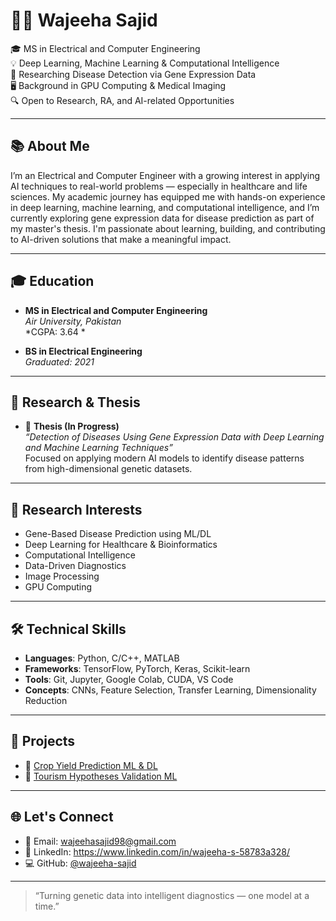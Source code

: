 # 👩‍💻 Wajeeha Sajid

🎓 MS in Electrical and Computer Engineering  
💡 Deep Learning, Machine Learning & Computational Intelligence  
🧬 Researching Disease Detection via Gene Expression Data  
🖥️ Background in GPU Computing & Medical Imaging  
🔍 Open to Research, RA, and AI-related Opportunities  

---

## 📚 About Me

I’m an Electrical and Computer Engineer with a growing interest in applying AI techniques to real-world problems — especially in healthcare and life sciences. My academic journey has equipped me with hands-on experience in deep learning, machine learning, and computational intelligence, and I’m currently exploring gene expression data for disease prediction as part of my master's thesis. I'm passionate about learning, building, and contributing to AI-driven solutions that make a meaningful impact.

---

## 🎓 Education

- **MS in Electrical and Computer Engineering**  
  *Air University, Pakistan*  
  *CGPA: 3.64 *

- **BS in Electrical Engineering**  
  *Graduated: 2021*

---

## 🧪 Research & Thesis

- 🧬 **Thesis (In Progress)**  
  *“Detection of Diseases Using Gene Expression Data with Deep Learning and Machine Learning Techniques”*  
  Focused on applying modern AI models to identify disease patterns from high-dimensional genetic datasets.

---

## 🧠 Research Interests

- Gene-Based Disease Prediction using ML/DL  
- Deep Learning for Healthcare & Bioinformatics  
- Computational Intelligence  
- Data-Driven Diagnostics  
- Image Processing  
- GPU Computing 

---

## 🛠️ Technical Skills

- **Languages**: Python, C/C++, MATLAB  
- **Frameworks**: TensorFlow, PyTorch, Keras, Scikit-learn  
- **Tools**: Git, Jupyter, Google Colab, CUDA, VS Code  
- **Concepts**: CNNs, Feature Selection, Transfer Learning, Dimensionality Reduction

---

## 📁 Projects

- 🌾 [Crop Yield Prediction ML & DL](https://github.com/wajeeha-sajid/crop-yield-prediction-ml-dl)
- 🧠 [Tourism Hypotheses Validation ML](https://github.com/wajeeha-sajid/tourism-hypotheses-validation-ml)

---

## 🌐 Let's Connect

- 📧 Email: [wajeehasajid98@gmail.com](mailto:wajeehasajid98@gmail.com)  
- 💼 LinkedIn: https://www.linkedin.com/in/wajeeha-s-58783a328/
- 💻 GitHub: [@wajeeha-sajid](https://github.com/wajeeha-sajid)

---

> “Turning genetic data into intelligent diagnostics — one model at a time.”

